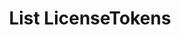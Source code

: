 ---
title: List LicenseTokens
excerpt: Retrieve a paginated, filtered list of LicenseTokens
api:
  file: story-protocol-api-reference.json
  operationId: post_api-v2-licenses-tokens
deprecated: false
hidden: false
metadata:
  title: ''
  description: ''
  robots: index
next:
  description: ''
---